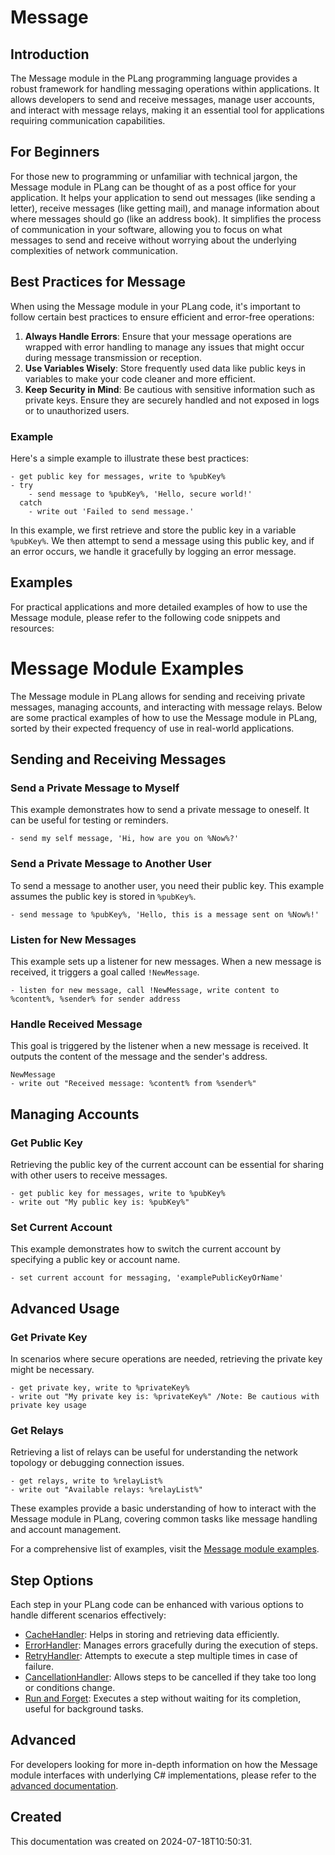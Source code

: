 ﻿# Message

## Introduction
The Message module in the PLang programming language provides a robust framework for handling messaging operations within applications. It allows developers to send and receive messages, manage user accounts, and interact with message relays, making it an essential tool for applications requiring communication capabilities.

## For Beginners
For those new to programming or unfamiliar with technical jargon, the Message module in PLang can be thought of as a post office for your application. It helps your application to send out messages (like sending a letter), receive messages (like getting mail), and manage information about where messages should go (like an address book). It simplifies the process of communication in your software, allowing you to focus on what messages to send and receive without worrying about the underlying complexities of network communication.

## Best Practices for Message
When using the Message module in your PLang code, it's important to follow certain best practices to ensure efficient and error-free operations:

1. **Always Handle Errors**: Ensure that your message operations are wrapped with error handling to manage any issues that might occur during message transmission or reception.
2. **Use Variables Wisely**: Store frequently used data like public keys in variables to make your code cleaner and more efficient.
3. **Keep Security in Mind**: Be cautious with sensitive information such as private keys. Ensure they are securely handled and not exposed in logs or to unauthorized users.

### Example
Here's a simple example to illustrate these best practices:
```plang
- get public key for messages, write to %pubKey%
- try
    - send message to %pubKey%, 'Hello, secure world!'
  catch
    - write out 'Failed to send message.'
```
In this example, we first retrieve and store the public key in a variable `%pubKey%`. We then attempt to send a message using this public key, and if an error occurs, we handle it gracefully by logging an error message.

## Examples
For practical applications and more detailed examples of how to use the Message module, please refer to the following code snippets and resources:

# Message Module Examples

The Message module in PLang allows for sending and receiving private messages, managing accounts, and interacting with message relays. Below are some practical examples of how to use the Message module in PLang, sorted by their expected frequency of use in real-world applications.

## Sending and Receiving Messages

### Send a Private Message to Myself
This example demonstrates how to send a private message to oneself. It can be useful for testing or reminders.
```plang
- send my self message, 'Hi, how are you on %Now%?'
```

### Send a Private Message to Another User
To send a message to another user, you need their public key. This example assumes the public key is stored in `%pubKey%`.
```plang
- send message to %pubKey%, 'Hello, this is a message sent on %Now%!'
```

### Listen for New Messages
This example sets up a listener for new messages. When a new message is received, it triggers a goal called `!NewMessage`.
```plang
- listen for new message, call !NewMessage, write content to %content%, %sender% for sender address
```

### Handle Received Message
This goal is triggered by the listener when a new message is received. It outputs the content of the message and the sender's address.
```plang
NewMessage
- write out "Received message: %content% from %sender%"
```

## Managing Accounts

### Get Public Key
Retrieving the public key of the current account can be essential for sharing with other users to receive messages.
```plang
- get public key for messages, write to %pubKey%
- write out "My public key is: %pubKey%"
```

### Set Current Account
This example demonstrates how to switch the current account by specifying a public key or account name.
```plang
- set current account for messaging, 'examplePublicKeyOrName'
```

## Advanced Usage

### Get Private Key
In scenarios where secure operations are needed, retrieving the private key might be necessary.
```plang
- get private key, write to %privateKey%
- write out "My private key is: %privateKey%" /Note: Be cautious with private key usage
```

### Get Relays
Retrieving a list of relays can be useful for understanding the network topology or debugging connection issues.
```plang
- get relays, write to %relayList%
- write out "Available relays: %relayList%"
```

These examples provide a basic understanding of how to interact with the Message module in PLang, covering common tasks like message handling and account management.

For a comprehensive list of examples, visit the [Message module examples](https://github.com/PLangHQ/plang/tree/main/Tests/Message).

## Step Options
Each step in your PLang code can be enhanced with various options to handle different scenarios effectively:
- [CacheHandler](/modules/handlers/CachingHandler.md): Helps in storing and retrieving data efficiently.
- [ErrorHandler](/modules/handlers/ErrorHandler.md): Manages errors gracefully during the execution of steps.
- [RetryHandler](/modules/handlers/RetryHandler.md): Attempts to execute a step multiple times in case of failure.
- [CancellationHandler](/modules/CancelationHandler.md): Allows steps to be cancelled if they take too long or conditions change.
- [Run and Forget](/modules/RunAndForget.md): Executes a step without waiting for its completion, useful for background tasks.

## Advanced
For developers looking for more in-depth information on how the Message module interfaces with underlying C# implementations, please refer to the [advanced documentation](./PLang.Modules.MessageModule_advanced.md).

## Created
This documentation was created on 2024-07-18T10:50:31.